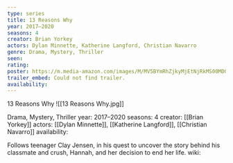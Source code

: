 ```yaml
---
type: series
title: 13 Reasons Why
year: 2017–2020
seasons: 4
creator: Brian Yorkey
actors: Dylan Minnette, Katherine Langford, Christian Navarro
genre: Drama, Mystery, Thriller
seen:
rating: 
poster: https://m.media-amazon.com/images/M/MV5BYmRhZjkyMjEtNjRkMS00MDQ0LTg2NGMtMTQ3ZjE0NjJmMjM2L2ltYWdlXkEyXkFqcGdeQXVyNTY0MTkxMTg@._V1_SX300.jpg
trailer_embed: Could not find trailer.
availability:
---
```

13 Reasons Why
![[13 Reasons Why.jpg]]

Drama, Mystery, Thriller
year: 2017–2020
seasons: 4
creator: [[Brian Yorkey]]
actors: [[Dylan Minnette]], [[Katherine Langford]], [[Christian Navarro]]
availability:

Follows teenager Clay Jensen, in his quest to uncover the story behind his classmate and crush, Hannah, and her decision to end her life.
wiki: 


